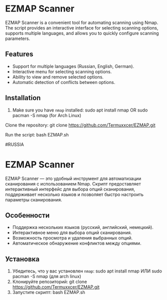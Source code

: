 # EZMAP Scanner

EZMAP Scanner is a convenient tool for automating scanning using Nmap. The script provides an interactive interface for selecting scanning options, supports multiple languages, and allows you to quickly configure scanning parameters.

## Features
- Support for multiple languages (Russian, English, German).
- Interactive menu for selecting scanning options.
- Ability to view and remove selected options.
- Automatic detection of conflicts between options.

## Installation
1. Make sure you have `nmap` installed:
   sudo apt install nmap
OR
sudo pacman -S nmap (for Arch Linux)

Clone the repository:
git clone https://github.com/Termuxxcer/EZMAP.git

Run the script:
bash EZMAP.sh

#RUSSIA

# EZMAP Scanner

EZMAP Scanner — это удобный инструмент для автоматизации сканирования с использованием Nmap. Скрипт предоставляет интерактивный интерфейс для выбора опций сканирования, поддерживает несколько языков и позволяет быстро настроить параметры сканирования.

## Особенности
- Поддержка нескольких языков (русский, английский, немецкий).
- Интерактивное меню для выбора опций сканирования.
- Возможность просмотра и удаления выбранных опций.
- Автоматическое обнаружение конфликтов между опциями.

## Установка
1. Убедитесь, что у вас установлен `nmap`:
   sudo apt install nmap
ИЛИ
   sudo pacman -S nmap (для arch linux)
2. Клонируйте репозиторий:
   git clone https://github.com/Termuxxcer/EZMAP.git
3. Запустите скрипт:
   bash EZMAP.sh

